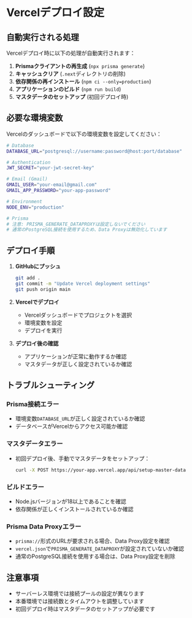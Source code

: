 # Vercelデプロイ設定

## 自動実行される処理

Vercelデプロイ時に以下の処理が自動実行されます：

1. **Prismaクライアントの再生成** (`npx prisma generate`)
2. **キャッシュクリア** (`.next`ディレクトリの削除)
3. **依存関係の再インストール** (`npm ci --only=production`)
4. **アプリケーションのビルド** (`npm run build`)
5. **マスタデータのセットアップ** (初回デプロイ時)

## 必要な環境変数

Vercelのダッシュボードで以下の環境変数を設定してください：

```bash
# Database
DATABASE_URL="postgresql://username:password@host:port/database"

# Authentication
JWT_SECRET="your-jwt-secret-key"

# Email (Gmail)
GMAIL_USER="your-email@gmail.com"
GMAIL_APP_PASSWORD="your-app-password"

# Environment
NODE_ENV="production"

# Prisma
# 注意: PRISMA_GENERATE_DATAPROXYは設定しないでください
# 通常のPostgreSQL接続を使用するため、Data Proxyは無効化しています
```

## デプロイ手順

1. **GitHubにプッシュ**
   ```bash
   git add .
   git commit -m "Update Vercel deployment settings"
   git push origin main
   ```

2. **Vercelでデプロイ**
   - Vercelダッシュボードでプロジェクトを選択
   - 環境変数を設定
   - デプロイを実行

3. **デプロイ後の確認**
   - アプリケーションが正常に動作するか確認
   - マスタデータが正しく設定されているか確認

## トラブルシューティング

### Prisma接続エラー
- 環境変数`DATABASE_URL`が正しく設定されているか確認
- データベースがVercelからアクセス可能か確認

### マスタデータエラー
- 初回デプロイ後、手動でマスタデータをセットアップ：
  ```bash
  curl -X POST https://your-app.vercel.app/api/setup-master-data
  ```

### ビルドエラー
- Node.jsバージョンが18以上であることを確認
- 依存関係が正しくインストールされているか確認

### Prisma Data Proxyエラー
- `prisma://`形式のURLが要求される場合、Data Proxy設定を確認
- `vercel.json`で`PRISMA_GENERATE_DATAPROXY`が設定されていないか確認
- 通常のPostgreSQL接続を使用する場合は、Data Proxy設定を削除

## 注意事項

- サーバーレス環境では接続プールの設定が異なります
- 本番環境では接続数とタイムアウトを調整しています
- 初回デプロイ時はマスタデータのセットアップが必要です 